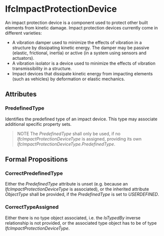 # IfcImpactProtectionDevice

An impact protection device is a component used to protect other built elements from kinetic damage. Impact protection devices currently come in different varieties:
<!-- end of definition -->
- A vibration damper used to minimize the effects of vibration in a structure by dissipating kinetic energy. The damper may be passive (elastic, frictional, inertia) or active (in a system using sensors and actuators).
- A vibration isolator is a device used to minimize the effects of vibration transmissibility in a structure.
- Impact devices that dissipate kinetic energy from impacting elements (such as vehicles) by deformation or elastic mechanics.

## Attributes

### PredefinedType

Identifies the predefined type of an impact device. This type may associate additional specific property sets.

> NOTE  The _PredefinedType_ shall only be used, if no _IfcImpactProtectionDeviceType_ is assigned, providing its own _IfcImpactProtectionDeviceType.PredefinedType_.

## Formal Propositions

### CorrectPredefinedType

Either the _PredefinedType_ attribute is unset (e.g. because an _IfcImpactProtectionDeviceType_ is associated), or the inherited attribute _ObjectType_ shall be provided, if the _PredefinedType_ is set to _USERDEFINED_.

### CorrectTypeAssigned

Either there is no type object associated, i.e. the _IsTypedBy_ inverse relationship is not provided, or the associated type object has to be of type _IfcImpactProtectionDeviceType_.
